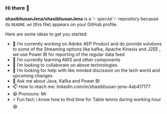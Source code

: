 ### Hi there 👋


**shasibhusanJena/shasibhusanJena** is a ✨ _special_ ✨ repository because its `README.md` (this file) appears on your GitHub profile.

Here are some ideas to get you started:

- 🔭 I’m currently working on  Adobe AEP Product and do provide solutions to some of the Streaming options like kafka, Apache Kinesis and J2EE , we use Power BI for reporting of the regular data feed
- 🌱 I’m currently learning AWS and other components
- 👯 I’m looking to collaborate on above technologies 
- 🤔 I’m looking for help with like minded discission on the tech world and upcoming changes
- 💬 Ask me about Java, Kafka and Power BI
- 📫 How to reach me:  linkedin.com/in/shasibhusan-jena-4ab417177
- 😄 Pronouns: Mr
- ⚡ Fun fact: i know how to find time for Table tennis during working hour 😄

